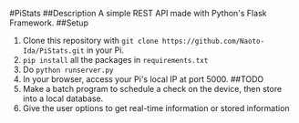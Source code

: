 #PiStats
##Description
A simple REST API made with Python's Flask Framework.
##Setup
1. Clone this repository with `git clone https://github.com/Naoto-Ida/PiStats.git` in your Pi.
2. `pip install` all the packages in `requirements.txt`
3. Do `python runserver.py`
4. In your browser, access your Pi's local IP at port 5000.
##TODO
1. Make a batch program to schedule a check on the device, then store into a local database.
2. Give the user options to get real-time information or stored information
